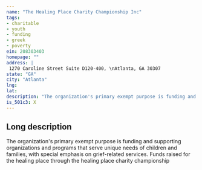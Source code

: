 ```yaml
---
name: "The Healing Place Charity Championship Inc"
tags:
- charitable
- youth
- funding
- greek
- poverty
ein: 208303403
homepage: ""
address: |
 1270 Caroline Street Suite D120-400, \nAtlanta, GA 30307
state: "GA"
city: "Atlanta"
lng: 
lat: 
description: "The organization's primary exempt purpose is funding and supporting organizations and programs that serve unique needs of children and familes, with special emphasis on grief-related services. "
is_501c3: X
---
```


## Long description

The organization's primary exempt purpose is funding and supporting organizations and programs that serve unique needs of children and families, with special emphasis on grief-related services. Funds raised for the healing place through the healing place charity championship
